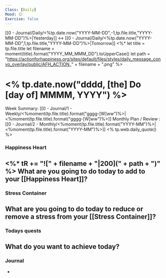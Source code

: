 ```yaml
---
Class: [Daily]
Mood: 😊
Exercise: false
---
```

[[0 - Journal/Daily/<%tp.date.now("YYYY-MM-DD",-1,tp.file.title,"YYYY-MM-DD")%>|Yesterday]] <-> [[0 - Journal/Daily/<%tp.date.now("YYYY-MM-DD",1,tp.file.title,"YYYY-MM-DD")%>|Tomorrow]]
<%*
let title = tp.file.title
let filename = moment(title).format("YYYY_MM_MMM_DD").toUpperCase()
let path = "https://actionforhappiness.org/sites/default/files/styles/daily_message_convo_overlay/public/AFH_ACTION_" + filename + ".png"
%>
# <% tp.date.now("dddd, [the] Do [day of] MMMM, YYYY") %>
Week Summary: [[0 - Journal/1 - Weekly/<%moment(tp.file.title).format("gggg-[W]ww")%>|<%moment(tp.file.title).format("gggg-[W]ww")%>]]
Monthly Plan / Review : [[0 - Journal/2 - Monthly/<%moment(tp.file.title).format("YYYY-MM")%>|<%moment(tp.file.title).format("YYYY-MM")%>]]
<% tp.web.daily_quote() %>
### Happiness Heart
<%* tR += "![" + filename + "|200](" + path + ")" %>
What are you going to do today to add to your [[Happiness Heart]]?
- 
### Stress Container
What are you going to do today to reduce or remove a stress from your [[Stress Container]]?
- 
### Todays quests
What do you want to achieve today?
- 
### Journal
- 